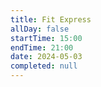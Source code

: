 ```yaml
---
title: Fit Express
allDay: false
startTime: 15:00
endTime: 21:00
date: 2024-05-03
completed: null
---
```

